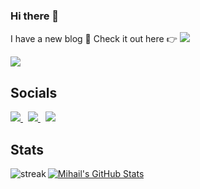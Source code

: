 ### Hi there 👋

I have a new blog 🎉 Check it out here 👉 [![](https://img.shields.io/website?color=e4740c&style=flat-square&up_message=mihailgaberov.com&url=https%3A%2F%2Fmihailgaberov.com)](https://mihailgaberov.com) 

![](https://komarev.com/ghpvc/?username=mihailgaberov&color=e4740c)

## Socials
[![](https://api.iconify.design/fa-brands:linkedin.svg?height=30&color=%23313131) ](https://www.linkedin.com/in/%F0%9F%91%A8%F0%9F%8F%BB%E2%80%8D%F0%9F%92%BB-mihail-gaberov-6a73b03a/)&nbsp;&nbsp;[![](https://api.iconify.design/fa-brands:github.svg?height=30&color=%23313131) ](https://github.com/mihailgaberov)&nbsp;&nbsp;[![](https://api.iconify.design/fa-brands:twitter.svg?height=30&color=%23313131) ](https://twitter.com/mihailgaberov)


## Stats
<a href="https://github.com/mihailgaberov">
  <img align="center" src="https://github-readme-stats.vercel.app/api?username=mihailgaberov&show_icons=true&line_height=27&count_private=true&title_color=e4740c&text_color=c9cacc&icon_color=e4740c&bg_color=1d1f21" alt="Mihail's GitHub Stats" />
</a>
<a href="https://github.com/mihailgaberov">
  <img align="left" alt="streak" src="http://github-readme-streak-stats.herokuapp.com?user=mihailgaberov&theme=dark" />
</a>
